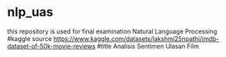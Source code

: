 # nlp_uas
this repository is used for final examination Natural Language Processing
#kaggle source
https://www.kaggle.com/datasets/lakshmi25npathi/imdb-dataset-of-50k-movie-reviews
#title
Analisis Sentimen Ulasan Film